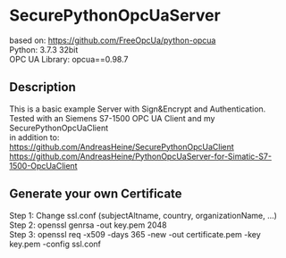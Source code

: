 # SecurePythonOpcUaServer
based on: https://github.com/FreeOpcUa/python-opcua  
Python: 3.7.3 32bit  
OPC UA Library: opcua==0.98.7  

## Description
This is a basic example Server with Sign&Encrypt and Authentication.  
Tested with an Siemens S7-1500 OPC UA Client and my SecurePythonOpcUaClient    
in addition to:  
https://github.com/AndreasHeine/SecurePythonOpcUaClient  
https://github.com/AndreasHeine/PythonOpcUaServer-for-Simatic-S7-1500-OpcUaClient  

## Generate your own Certificate

Step 1: Change ssl.conf (subjectAltname, country, organizationName, ...)  
Step 2: openssl genrsa -out key.pem 2048  
Step 3: openssl req -x509 -days 365 -new -out certificate.pem -key key.pem -config ssl.conf  
